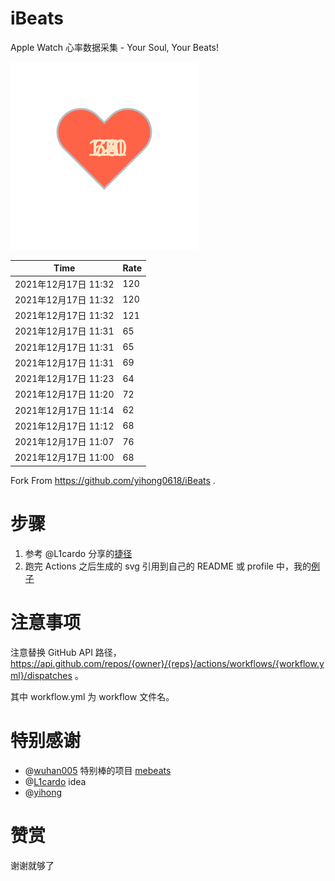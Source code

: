 # iBeats
Apple Watch 心率数据采集 - Your Soul, Your Beats!

![](./files/heart.svg)

<!--START_SECTION:my_heart_rate-->
| Time | Rate | 
 | ---- | ---- | 
| 2021年12月17日 11:32 | 120 |
| 2021年12月17日 11:32 | 120 |
| 2021年12月17日 11:32 | 121 |
| 2021年12月17日 11:31 | 65 |
| 2021年12月17日 11:31 | 65 |
| 2021年12月17日 11:31 | 69 |
| 2021年12月17日 11:23 | 64 |
| 2021年12月17日 11:20 | 72 |
| 2021年12月17日 11:14 | 62 |
| 2021年12月17日 11:12 | 68 |
| 2021年12月17日 11:07 | 76 |
| 2021年12月17日 11:00 | 68 |

<!--END_SECTION:my_heart_rate-->

Fork From https://github.com/yihong0618/iBeats .

# 步骤

1. 参考 @L1cardo 分享的[捷径](https://www.icloud.com/shortcuts/6ab6047b459c41ad822ad6b94b1c03d4)
2. 跑完 Actions 之后生成的 svg 引用到自己的 README 或 profile 中，我的[例子](https://github.com/yihong0618)

# 注意事项

注意替换 GitHub API 路径，https://api.github.com/repos/{owner}/{reps}/actions/workflows/{workflow.yml}/dispatches 。

其中 workflow.yml 为 workflow 文件名。

# 特别感谢
- @[wuhan005](https://github.com/wuhan005) 特别棒的项目 [mebeats](https://github.com/wuhan005/mebeats)
- @[L1cardo](https://github.com/L1cardo) idea
- @[yihong](https://github.com/yihong0618)

# 赞赏

谢谢就够了
